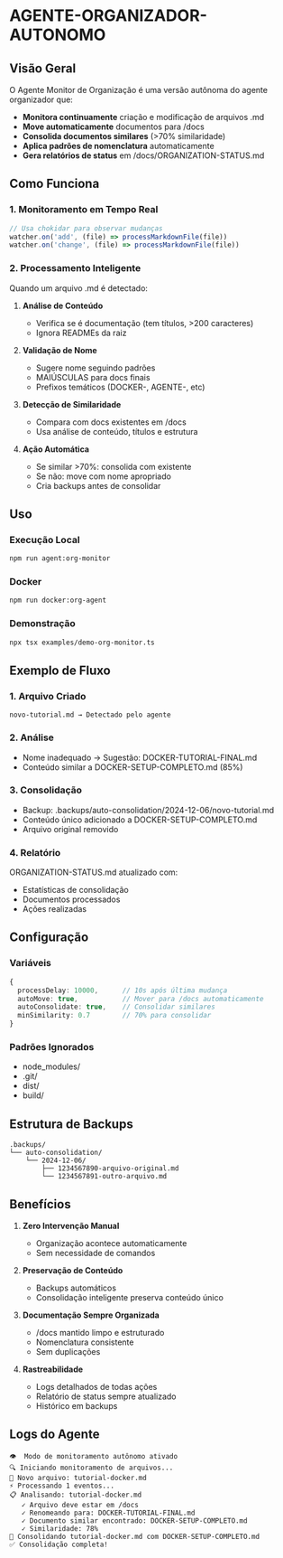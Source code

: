 # AGENTE-ORGANIZADOR-AUTONOMO

## Visão Geral

O Agente Monitor de Organização é uma versão autônoma do agente organizador que:
- **Monitora continuamente** criação e modificação de arquivos .md
- **Move automaticamente** documentos para /docs
- **Consolida documentos similares** (>70% similaridade)
- **Aplica padrões de nomenclatura** automaticamente
- **Gera relatórios de status** em /docs/ORGANIZATION-STATUS.md

## Como Funciona

### 1. Monitoramento em Tempo Real
```typescript
// Usa chokidar para observar mudanças
watcher.on('add', (file) => processMarkdownFile(file))
watcher.on('change', (file) => processMarkdownFile(file))
```

### 2. Processamento Inteligente
Quando um arquivo .md é detectado:

1. **Análise de Conteúdo**
   - Verifica se é documentação (tem títulos, >200 caracteres)
   - Ignora READMEs da raiz
   
2. **Validação de Nome**
   - Sugere nome seguindo padrões
   - MAIÚSCULAS para docs finais
   - Prefixos temáticos (DOCKER-, AGENTE-, etc)

3. **Detecção de Similaridade**
   - Compara com docs existentes em /docs
   - Usa análise de conteúdo, títulos e estrutura
   
4. **Ação Automática**
   - Se similar >70%: consolida com existente
   - Se não: move com nome apropriado
   - Cria backups antes de consolidar

## Uso

### Execução Local
```bash
npm run agent:org-monitor
```

### Docker
```bash
npm run docker:org-agent
```

### Demonstração
```bash
npx tsx examples/demo-org-monitor.ts
```

## Exemplo de Fluxo

### 1. Arquivo Criado
```
novo-tutorial.md → Detectado pelo agente
```

### 2. Análise
- Nome inadequado → Sugestão: DOCKER-TUTORIAL-FINAL.md
- Conteúdo similar a DOCKER-SETUP-COMPLETO.md (85%)

### 3. Consolidação
- Backup: .backups/auto-consolidation/2024-12-06/novo-tutorial.md
- Conteúdo único adicionado a DOCKER-SETUP-COMPLETO.md
- Arquivo original removido

### 4. Relatório
ORGANIZATION-STATUS.md atualizado com:
- Estatísticas de consolidação
- Documentos processados
- Ações realizadas

## Configuração

### Variáveis
```typescript
{
  processDelay: 10000,      // 10s após última mudança
  autoMove: true,           // Mover para /docs automaticamente
  autoConsolidate: true,    // Consolidar similares
  minSimilarity: 0.7        // 70% para consolidar
}
```

### Padrões Ignorados
- node_modules/
- .git/
- dist/
- build/

## Estrutura de Backups
```
.backups/
└── auto-consolidation/
    └── 2024-12-06/
        ├── 1234567890-arquivo-original.md
        └── 1234567891-outro-arquivo.md
```

## Benefícios

1. **Zero Intervenção Manual**
   - Organização acontece automaticamente
   - Sem necessidade de comandos

2. **Preservação de Conteúdo**
   - Backups automáticos
   - Consolidação inteligente preserva conteúdo único

3. **Documentação Sempre Organizada**
   - /docs mantido limpo e estruturado
   - Nomenclatura consistente
   - Sem duplicações

4. **Rastreabilidade**
   - Logs detalhados de todas ações
   - Relatório de status sempre atualizado
   - Histórico em backups

## Logs do Agente

```
👁️  Modo de monitoramento autônomo ativado
🔍 Iniciando monitoramento de arquivos...
📝 Novo arquivo: tutorial-docker.md
⚡ Processando 1 eventos...
📋 Analisando: tutorial-docker.md
   ✓ Arquivo deve estar em /docs
   ✓ Renomeando para: DOCKER-TUTORIAL-FINAL.md
   ✓ Documento similar encontrado: DOCKER-SETUP-COMPLETO.md
   ✓ Similaridade: 78%
🔗 Consolidando tutorial-docker.md com DOCKER-SETUP-COMPLETO.md
✅ Consolidação completa!
```